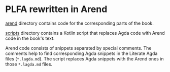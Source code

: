 # PLFA rewritten in Arend

[arend](arend) directory contains code for the corresponding parts of the book.

[scripts](scripts) directory contains a Kotlin script that replaces Agda code with Arend code in the book's text. 

Arend code consists of snippets separated by special comments. The comments help to find corresponding Agda snippets 
in the Literate Agda files (`*.lagda.md`). The script replaces Agda snippets with the Arend ones in those `*.lagda.md` 
files.